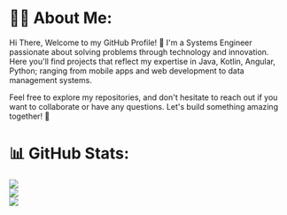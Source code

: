# 👨‍💻 About Me:
Hi There, Welcome to my GitHub Profile! 👋
I'm a Systems Engineer passionate about solving problems through technology and innovation.
Here you'll find projects that reflect my expertise in Java, Kotlin, Angular, Python; ranging from mobile apps and web development to data management systems.

Feel free to explore my repositories, and don't hesitate to reach out if you want to collaborate or have any questions. Let's build something amazing together! 🚀
<br>


# 📊 GitHub Stats:
![](https://github-readme-stats.vercel.app/api?username=Dasheer&theme=dracula&hide_border=false&include_all_commits=true&count_private=true)<br/>
![](https://github-readme-streak-stats.herokuapp.com/?user=Dasheer&theme=dracula&hide_border=false)<br/>
![](https://github-readme-stats.vercel.app/api/top-langs/?username=Dasheer&theme=dracula&hide_border=false&include_all_commits=true&count_private=true&layout=compact)

